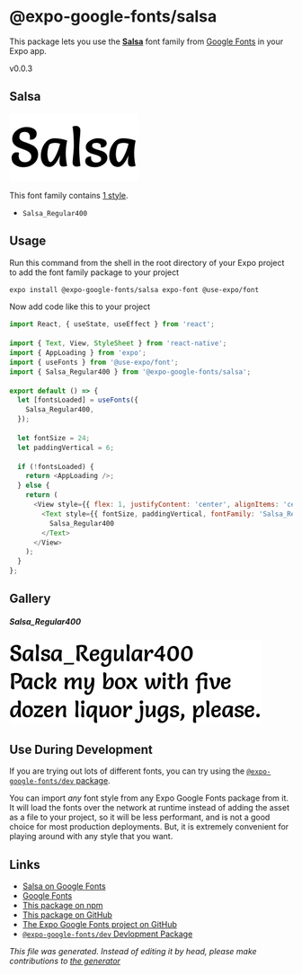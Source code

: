 # @expo-google-fonts/salsa

This package lets you use the [**Salsa**](https://fonts.google.com/specimen/Salsa) font family from [Google Fonts](https://fonts.google.com/) in your Expo app.

v0.0.3

## Salsa

![Salsa](./font-family.png)

This font family contains [1 style](#gallery).

- `Salsa_Regular400`

## Usage

Run this command from the shell in the root directory of your Expo project to add the font family package to your project
```sh
expo install @expo-google-fonts/salsa expo-font @use-expo/font
```

Now add code like this to your project
```js
import React, { useState, useEffect } from 'react';

import { Text, View, StyleSheet } from 'react-native';
import { AppLoading } from 'expo';
import { useFonts } from '@use-expo/font';
import { Salsa_Regular400 } from '@expo-google-fonts/salsa';

export default () => {
  let [fontsLoaded] = useFonts({
    Salsa_Regular400,
  });

  let fontSize = 24;
  let paddingVertical = 6;

  if (!fontsLoaded) {
    return <AppLoading />;
  } else {
    return (
      <View style={{ flex: 1, justifyContent: 'center', alignItems: 'center' }}>
        <Text style={{ fontSize, paddingVertical, fontFamily: 'Salsa_Regular400' }}>
          Salsa_Regular400
        </Text>
      </View>
    );
  }
};

```

## Gallery

##### Salsa_Regular400
![Salsa_Regular400](./f7150b0f04dbec851c854504d5f97adf34024d4260449086de5fbdc791ab89ac.ttf.png)


## Use During Development

If you are trying out lots of different fonts, you can try using the [`@expo-google-fonts/dev` package](https://www.npmjs.com/package/@expo-google-fonts/dev).

You can import *any* font style from any Expo Google Fonts package from it. It will load the fonts
over the network at runtime instead of adding the asset as a file to your project, so it will be 
less performant, and is not a good choice for most production deployments. But, it is extremely convenient
for playing around with any style that you want.

## Links

- [Salsa on Google Fonts](https://fonts.google.com/specimen/Salsa)
- [Google Fonts](https://fonts.google.com/)
- [This package on npm](https://www.npmjs.com/package/@expo-google-fonts/salsa)
- [This package on GitHub](https://github.com/expo/google-fonts/tree/master/font-packages/salsa)
- [The Expo Google Fonts project on GitHub](https://github.com/expo/google-fonts)
- [`@expo-google-fonts/dev` Devlopment Package](https://github.com/expo/google-fonts/tree/master/font-packages/dev)


*This file was generated. Instead of editing it by head, please make contributions to [the generator](https://github.com/expo/google-fonts/tree/master/packages/generator)*
